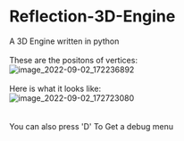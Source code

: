 # Reflection-3D-Engine
A 3D Engine written in python</br>
</br>
These are the positons of vertices:</br>
![image_2022-09-02_172236892](https://user-images.githubusercontent.com/93080905/188237147-546dac3d-7933-4b23-b393-251dab10a48e.png)</br>
</br>
Here is what it looks like:</br>
![image_2022-09-02_172723080](https://user-images.githubusercontent.com/93080905/188237590-8156339c-7348-4660-a5ad-bdc318e5e649.png)</br>
</br></br>
You can also press 'D' To Get a debug menu

